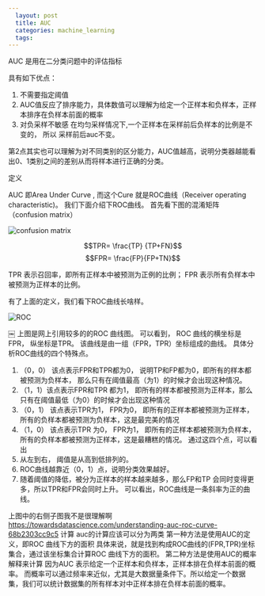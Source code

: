 ```yaml
---
  layout: post
  title: AUC
  categories: machine_learning
  tags:
---
```


AUC 是用在二分类问题中的评估指标

具有如下优点：
1. 不需要指定阈值
2. AUC值反应了排序能力，具体数值可以理解为给定一个正样本和负样本，正样本排序在负样本前面的概率
3. 对负采样不敏感 在均匀采样情况下,一个正样本在采样前后负样本的比例是不变的， 所以 采样前后auc不变。

第2点其实也可以理解为对不同类别的区分能力，AUC值越高，说明分类器越能看出0、1类别之间的差别从而将样本进行正确的分类。

定义

AUC 即Area Under Curve , 而这个Cure 就是ROC曲线（Receiver operating characteristic)。
我们下面介绍下ROC曲线。
首先看下图的混淆矩阵（confusion matrix）

![confusion matrix](https://user-images.githubusercontent.com/1762074/113961775-25493c80-9859-11eb-88b7-4de97ae38db2.png)

$$TPR= \frac{TP} {TP+FN}$$
$$FPR= \frac{FP}{FP+TN}$$

TPR 表示召回率，即所有正样本中被预测为正例的比例；
FPR 表示所有负样本中被预测为正样本的比例。

有了上面的定义，我们看下ROC曲线长啥样。

![ROC](https://user-images.githubusercontent.com/1762074/113962255-e667b680-9859-11eb-911c-46ba837fa05c.png)

￼
上图是网上引用较多的的ROC 曲线图。
可以看到， ROC 曲线的横坐标是FPR， 纵坐标是TPR。
该曲线是由一组（FPR，TPR）坐标组成的曲线。
具体分析ROC曲线的四个特殊点。

1. （0，0） 该点表示FPR和TPR都为0， 说明TP和FP都为0，即所有的样本都被预测为负样本， 那么只有在阈值最高（为1）的时候才会出现这种情况。
2. （1，1）该点表示FPR和TPR 都为1， 即所有的样本都被预测为正样本，那么只有在阈值最低（为0）的时候才会出现这种情况
3. （0，1） 该点表示TPR为1， FPR为0， 即所有的正样本都被预测为正样本，所有的负样本都被预测为负样本，这是最完美的情况
4. （1，0） 该点表示TPR 为0， FPR为1， 即所有的正样本都被预测为负样本，所有的负样本都被预测为正样本，这是最糟糕的情况。
通过这四个点，可以看出
1. 从左到右， 阈值是从高到低排列的。
2. ROC曲线越靠近（0，1）点，说明分类效果越好。
3. 随着阈值的降低，被分为正样本的样本越来越多，那么FP和TP 会同时变得更多，所以TPR和FPR会同时上升。 可以看出，ROC曲线是一条斜率为正的曲线。

上图中的右侧子图我不是很理解啊
https://towardsdatascience.com/understanding-auc-roc-curve-68b2303cc9c5
计算
auc的计算应该可以分为两类
第一种方法是使用AUC的定义，即ROC 曲线下方的面积
具体来说，就是找到构成ROC曲线的(FPR,TPR)坐标集合，通过该坐标集合计算ROC 曲线下方的面积。
第二种方法是使用AUC的概率解释来计算
因为AUC 表示给定一个正样本和负样本，正样本排在负样本前面的概率。
而概率可以通过频率来近似，尤其是大数据量条件下。所以给定一个数据集，我们可以统计数据集的所有样本对中正样本排在负样本前面的概率。
